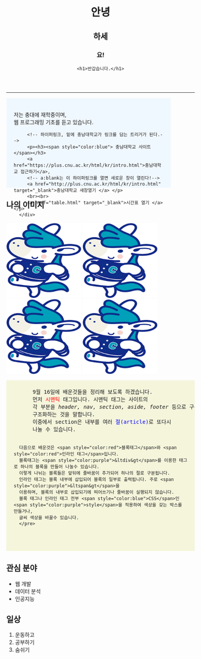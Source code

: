 <!DOCTYPE html>
<html lang="en">
<head>
    <meta charset="UTF-8">
    <meta name="viewport" content="width=device-width, initial-scale=1.0">
    <title>week2</title>
</head>
<body>
   <header>
    <!-- 제목(주석)-->
     <h1>안녕</h1>
     <h2>하세</h2>
     <h3>요!</h3>

    <h1>반갑습니다.</h1>
   </header>
   
   <hr>
   <nav>
      <div style="background-color: aliceblue; width: 400px; height: 200px; padding: 20px;">
         <!-- 자기소개 넣기 p-단락// 앞뒤로 띄어쓰기 구분이 된다-->
         <p>저는 충대에 재학중이며, <br>웹 프로그래밍 기초를 듣고 있습니다.</p>
     

         <!-- 하이퍼링크, 밑에 충남대학교가 링크를 담는 트리거가 된다.-->
         <p><h3><span style="color:blue"> 충남대학교 사이트</span></h3>
         <a href="https://plus.cnu.ac.kr/html/kr/intro.html">충남대학교 접근하기</a>,
         <!-- a:blank는 이 하이퍼링크를 열면 새로운 창이 열린다!-->
         <a href="http://plus.cnu.ac.kr/html/kr/intro.html" target="_blank">충남대학교 새창열기 </a> </p>
         <br><br>
         <a href="table.html" target="_blank">시간표 열기 </a> </p>
      </div>
   </nav>

   <section>
    <!-- 이미지 담기-->
     <h2>나의 이미지</h2> <br>
     <img src="img/chacha.png" width="200" height="200" alt="자기소개 사진"> 
     <img src="img/chacha.png" width="200" height="200" alt="자기소개 사진"> <br>
     <img src="img/chacha.png" width="200" height="200" alt="자기소개 사진">
     <img src="img/chacha.png" width="200" height="200" alt="자기소개 사진">
     <!--파일의 위치에서 폴더를 타고 들어간 형태, 같은 위치에 있다면 img/가 필요없다!-->
   </section>

   <aside>
      <pre style="background-color:beige; padding: 20px;">
      9월 16일에 배운것들을 정리해 보도록 하겠습니다.
      먼저 <span style="color:red">시맨틱</span> 태그입니다. 시맨틱 태그는 사이트의 
      각 부분을 <i>header, nav, section, aside, footer</i> 등으로 구분지어, 
      구조화하는 것을 말합니다.
      이중에서 section은 내부를 여러 <span style="color:blue">절(article)</span>로 또다시 
      나눌 수 있습니다.

      다음으로 배운것은 <span style="color:red">블록태그</span>와 <span style="color:red">인라인 태그</span>입니다.
      블록태그는 <span style="color:purple">&ltdiv&gt</span>를 이용한 태그로 하나의 블록을 만들어 나눌수 있습니다.
      이렇게 나뉘는 블록들은 앞뒤에 줄바꿈이 추가되어 하나의 절로 구분됩니다. 
      인라인 태그는 블록 내부에 삽입되어 블록의 일부로 출력됩니다. 주로 <span style="color:purple">&ltspan&gt</span>을
      이용하며, 블록의 내부로 삽입되기에 띄어쓰기나 줄바꿈이 실행되지 않습니다. 
      블록 태그나 인라인 태그 전부 <span style="color:blue">CSS</span>인 <span style="color:purple">style</span>을 적용하여 색상을 갖는 박스를 만들거나,
      글씨 색상을 바꿀수 있습니다.
      </pre>

   </aside>

   <footer>
    <!-- 리스트-->
     <h2>관심 분야</h2>
     <ul>
        <li>웹 개발</li>
        <li>데이터 분석</li>
        <li>인공지능</li>
     </ul>
     <h2>일상</h2>
     <ol>
        <li>운동하고</li>
        <li>공부하기</li>
        <li>숨쉬기</li>
     </ol>
   </footer>

</body>
</html> 
